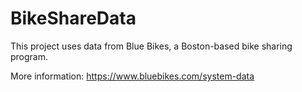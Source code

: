 # BikeShareData
This project uses data from Blue Bikes, a Boston-based bike sharing program. 

More information: https://www.bluebikes.com/system-data 
